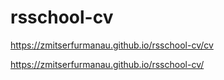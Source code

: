 # rsschool-cv
https://zmitserfurmanau.github.io/rsschool-cv/cv

https://zmitserfurmanau.github.io/rsschool-cv/
